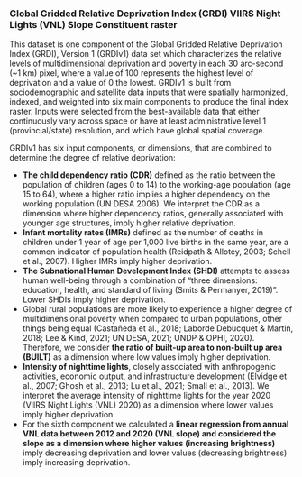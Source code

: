 ### Global Gridded Relative Deprivation Index (GRDI) VIIRS Night Lights (VNL) Slope Constituent raster

This dataset is one component of the Global Gridded Relative Deprivation Index (GRDI), Version 1 (GRDIv1) data set which characterizes the relative levels of multidimensional deprivation and poverty in each 30 arc-second (~1 km) pixel, where a value of 100 represents the highest level of deprivation and a value of 0 the lowest. GRDIv1 is built from sociodemographic and satellite data inputs that were spatially harmonized, indexed, and weighted into six main components to produce the final index raster. Inputs were selected from the best-available data that either continuously vary across space or have at least administrative level 1 (provincial/state) resolution, and which have global spatial coverage. 


GRDIv1 has six input components, or dimensions, that are combined to determine the degree of relative deprivation:

- **The child dependency ratio (CDR)** defined as the ratio between the population of children (ages 0 to 14) to the working-age population (age 15 to 64), where a higher ratio implies a higher dependency on the working population (UN DESA 2006). We interpret the CDR as a dimension where higher dependency ratios, generally associated with younger age structures, imply higher relative deprivation. 
- **Infant mortality rates (IMRs)** defined as the number of deaths in children under 1 year of age per 1,000 live births in the same year, are a common indicator of population health (Reidpath & Allotey, 2003; Schell et al., 2007). Higher IMRs imply higher deprivation.
-  **The Subnational Human Development Index (SHDI)** attempts to assess human well-being through a combination of “three dimensions: education, health, and standard of living (Smits & Permanyer, 2019)”. Lower SHDIs imply higher deprivation. 
-  Global rural populations are more likely to experience a higher degree of multidimensional poverty when compared to urban populations, other things being equal (Castañeda et al., 2018; Laborde Debucquet & Martin, 2018; Lee & Kind, 2021; UN DESA, 2021; UNDP & OPHI, 2020). Therefore, we consider **the ratio of built-up area to non-built up area (BUILT)** as a dimension where low values imply higher deprivation. 
-  **Intensity of nighttime lights**, closely associated with anthropogenic activities, economic output, and infrastructure development (Elvidge et al., 2007; Ghosh et al., 2013; Lu et al., 2021; Small et al., 2013). We interpret the average intensity of nighttime lights for the year 2020 (VIIRS Night Lights (VNL) 2020) as a dimension where lower values imply higher deprivation. 
-  For the sixth component we calculated a **linear regression from annual VNL data between 2012 and 2020 (VNL slope) and considered the slope as a dimension where higher values (increasing brightness)** imply decreasing deprivation and lower values (decreasing brightness) imply increasing deprivation.
